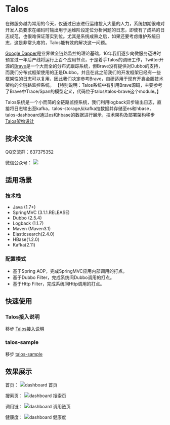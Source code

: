 # Talos

在微服务越为常用的今天，仅通过日志进行运维投入大量的人力，系统初期很难对开发人员要求在编码时输出用于运维阶段定位分析问题的日志，即使有了成熟的日志规范，也很难保证落实到位。尤其是系统成熟之后，如果还要考虑维护系统日志，这是非常头疼的，Talos能有效的解决这一问题。


[Google Dapper](http://research.google.com/pubs/pub36356.html)是业界做全链路监控的理论基础，16年我们逐步向微服务迈进时预言过一年后产线将运行上百个应用节点，于是着手Talos的调研工作，Twitter开源的[Brave](https://github.com/openzipkin/brave)是一个大而全的分布式跟踪系统，但Brave没有提供对Dubbo的支持，而我们分布式框架使用的正是Dubbo，并且在此之前我们的开发框架已经有一些框架性的日志可以复用，因此我们决定参考Brave，自研适用于现有开鑫金服技术架构的全链路监控系统。
【特别说明：Talos系统中有引用Brave源码，主要参考了Brave中Trace/Span的模型定义，代码位于talos/talos-brave这个module。】

Talos系统是一个小而简的全链路监控系统，我们利用logback异步输出日志，直接将日志输出至kafka，talos-storage从kafka拉数据并存储至es和hbase，talos-dashboard通过es和hbase的数据进行展示，技术架构及部署架构移步[Talos架构设计](https://kplxq.github.io/2017/12/15/%E6%9E%B6%E6%9E%84%E8%AE%BE%E8%AE%A1/)

## 技术交流

QQ交流群：637375352

微信公众号：
![](https://kplxq.github.io/img/wx_gzh.jpg)

## 适用场景

### 技术栈

- Java (1.7+)
- SpringMVC (3.1.1.RELEASE)
- Dubbo (2.5.4)
- Logback (1.1.7)
- Maven (Maven3.1)
- Elasticsearch(2.4.0)
- HBase(1.2.0)
- Kafka(2.11)

### 配置模式

- 基于Spring AOP，完成SpringMVC应用内部调用的打点。
- 基于Dubbo Filter，完成系统间Dubbo调用的打点。
- 基于Http Filter，完成系统间Http调用的打点。

## 快速使用

### Talos接入说明

移步 [Talos接入说明](https://kplxq.github.io/2017/12/15/Talos%E6%8E%A5%E5%85%A5%E4%BD%BF%E7%94%A8%E8%AF%B4%E6%98%8E/)

### talos-sample

移步 [talos-sample](https://github.com/kplxq/talos/tree/master/talos-sample)

## 效果展示

首页：
![dashboard 首页](https://kplxq.github.io/img/talos/index.png)

搜索页：
![dashboard 搜索页](https://kplxq.github.io/img/talos/searchpage.png)

调用链：
![dashboard 调用链页](https://kplxq.github.io/img/talos/treepage.png)

健康度：
![dashboard 健康度](https://kplxq.github.io/img/talos/monitor.png)
